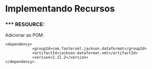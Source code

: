 # Implementando Recursos

### *** RESOURCE:
Adicionar ao POM:
````
<dependency>
            <groupId>com.fasterxml.jackson.dataformat</groupId>
            <artifactId>jackson-dataformat-xml</artifactId>
            <version>2.11.2</version>
</dependency>
````